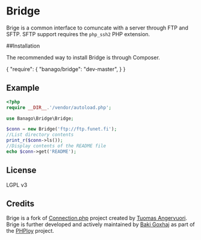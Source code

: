 # Bridge

Brige is a common interface to comuncate with a server through FTP and SFTP. SFTP support requires the `php_ssh2` PHP extension.

##Installation

The recommended way to install Bridge is through Composer.

{
    "require": {
        "banago/bridge": "dev-master",
    }
}

## Example

```php
<?php
require __DIR__.'/vendor/autoload.php';

use Banago\Bridge\Bridge;

$conn = new Bridge('ftp://ftp.funet.fi');
//List directory contents
print_r($conn->ls());
//Display contents of the README file
echo $conn->get('README');
```

## License

LGPL v3

## Credits

Brige is a fork of [Connection.php](https://github.com/tangervu/Connection.php) project created by [Tuomas Angervuori](http://anger.kapsi.fi/links/). Brige is further developed and actively maintained by [Baki Goxhaj](https://twitter.com/banago) as part of the [PHPloy](https://github.com/banago/PHPloy) project.
